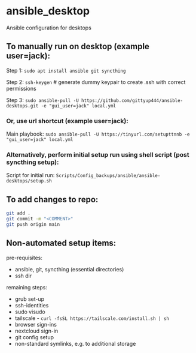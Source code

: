 # ansible_desktop
Ansible configuration for desktops  
  
## To manually run on desktop (example user=jack):  
  
Step 1: `sudo apt install ansible git syncthing`  
  
Step 2: `ssh-keygen` # generate dummy keypair to create .ssh with correct permissions
  
Step 3: `sudo ansible-pull -U https://github.com/gittyup444/ansible-desktops.git -e "gui_user=jack" local.yml`  
  
### Or, use url shortcut (example user=jack):  
  
Main playbook: `sudo ansible-pull -U https://tinyurl.com/setupttnnb -e "gui_user=jack" local.yml`  
  
### Alternatively, perform initial setup run using shell script (post syncthing setup):  
Script for initial run: `Scripts/Config_backups/ansible/ansible-desktops/setup.sh`  
  
## To add changes to repo:  
```bash
git add .  
git commit -m "<COMMENT>"  
git push origin main  
```
  
## Non-automated setup items:   
pre-requisites:  
 - ansible, git, syncthing (essential directories)  
 - ssh dir  

remaining steps:  
 - grub set-up  
 - ssh-identities  
 - sudo visudo  
 - tailscale - `curl -fsSL https://tailscale.com/install.sh | sh`  
 - browser sign-ins  
 - nextcloud sign-in  
 - git config setup  
 - non-standard symlinks, e.g. to additional storage  

